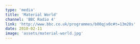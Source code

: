 ```yaml
---
type: 'media'
title: 'Material World'
channel: 'BBC Radio 4'
link: 'http://www.bbc.co.uk/programmes/b00qjx0c#t=13m20s'
date: 2010-02-11
image: 'assets/material-world.jpg'
---
```

